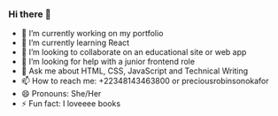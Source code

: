 ### Hi there 👋






- 🔭 I’m currently working on my portfolio
- 🌱 I’m currently learning React
- 👯 I’m looking to collaborate on an educational site or web app
- 🤔 I’m looking for help with a junior frontend role
- 💬 Ask me about  HTML, CSS, JavaScript and Technical Writing
- 📫 How to reach me: +22348143463800 or preciousrobinsonokafor
- 😄 Pronouns: She/Her
- ⚡ Fun fact: I loveeee books
